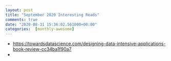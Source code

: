 ```yaml
---
layout: post
title: "September 2020 Interesting Reads"
comments: true
date: "2020-08-31 15:36:02.561000+00:00"
categories:  [monthly-awesome]
---
```




* https://towardsdatascience.com/designing-data-intensive-applications-book-review-cc34ba1f90a7
* 